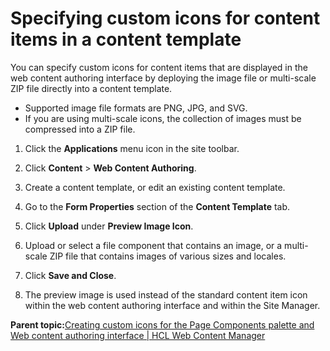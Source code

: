 # Specifying custom icons for content items in a content template

You can specify custom icons for content items that are displayed in the web content authoring interface by deploying the image file or multi-scale ZIP file directly into a content template.

-   Supported image file formats are PNG, JPG, and SVG.
-   If you are using multi-scale icons, the collection of images must be compressed into a ZIP file.

1.  Click the **Applications** menu icon in the site toolbar.

2.  Click **Content** \> **Web Content Authoring**.

3.  Create a content template, or edit an existing content template.

4.  Go to the **Form Properties** section of the **Content Template** tab.

5.  Click **Upload** under **Preview Image Icon**.

6.  Upload or select a file component that contains an image, or a multi-scale ZIP file that contains images of various sizes and locales.

7.  Click **Save and Close**.

8.  The preview image is used instead of the standard content item icon within the web content authoring interface and within the Site Manager.


**Parent topic:**[Creating custom icons for the Page Components palette and Web content authoring interface \| HCL Web Content Manager](../admin-system/epc_custom_images.md)


